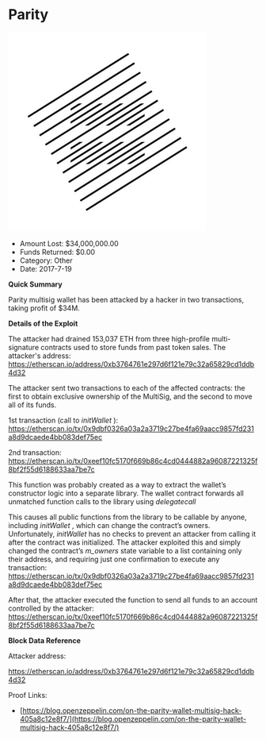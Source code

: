 # Parity
![Parity](/rektimages/Parity.png)
- Amount Lost: $34,000,000.00
- Funds Returned: $0.00
- Category: Other
- Date: 2017-7-19

**Quick Summary**

Parity multisig wallet has been attacked by a hacker in two transactions, taking profit of $34M.

  


 **Details of the Exploit**

The attacker had drained 153,037 ETH from three high-profile multi-signature contracts used to store funds from past token sales. The attacker's address:  
https://etherscan.io/address/0xb3764761e297d6f121e79c32a65829cd1ddb4d32  
  
The attacker sent two transactions to each of the affected contracts: the first to obtain exclusive ownership of the MultiSig, and the second to move all of its funds.  
  
1st transaction (call to _initWallet_ ):  
https://etherscan.io/tx/0x9dbf0326a03a2a3719c27be4fa69aacc9857fd231a8d9dcaede4bb083def75ec  
  
2nd transaction:  
https://etherscan.io/tx/0xeef10fc5170f669b86c4cd0444882a96087221325f8bf2f55d6188633aa7be7c  
  
This function was probably created as a way to extract the wallet’s constructor logic into a separate library. The wallet contract forwards all unmatched function calls to the library using _delegatecall_  
  
This causes all public functions from the library to be callable by anyone, including _initWallet_ , which can change the contract’s owners. Unfortunately, _initWallet_ has no checks to prevent an attacker from calling it after the contract was initialized. The attacker exploited this and simply changed the contract’s _m_owners_ state variable to a list containing only their address, and requiring just one confirmation to execute any transaction:  
https://etherscan.io/tx/0x9dbf0326a03a2a3719c27be4fa69aacc9857fd231a8d9dcaede4bb083def75ec  
  
After that, the attacker executed the function to send all funds to an account controlled by the attacker:  
https://etherscan.io/tx/0xeef10fc5170f669b86c4cd0444882a96087221325f8bf2f55d6188633aa7be7c

  


 **Block Data Reference**

Attacker address:

https://etherscan.io/address/0xb3764761e297d6f121e79c32a65829cd1ddb4d32

  



Proof Links:
- [https://blog.openzeppelin.com/on-the-parity-wallet-multisig-hack-405a8c12e8f7/](https://blog.openzeppelin.com/on-the-parity-wallet-multisig-hack-405a8c12e8f7/)


